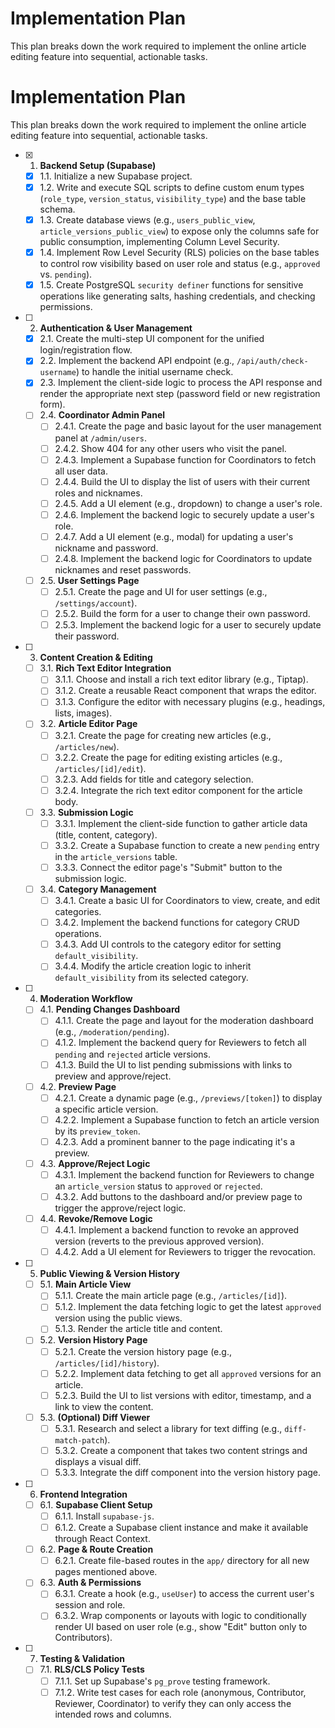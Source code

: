 # Implementation Plan

This plan breaks down the work required to implement the online article editing feature into sequential, actionable tasks.

# Implementation Plan

This plan breaks down the work required to implement the online article editing feature into sequential, actionable tasks.

- [x] 1. **Backend Setup (Supabase)**
  - [x] 1.1. Initialize a new Supabase project.
  - [x] 1.2. Write and execute SQL scripts to define custom enum types (`role_type`, `version_status`, `visibility_type`) and the base table schema.
  - [x] 1.3. Create database views (e.g., `users_public_view`, `article_versions_public_view`) to expose only the columns safe for public consumption, implementing Column Level Security.
  - [x] 1.4. Implement Row Level Security (RLS) policies on the base tables to control row visibility based on user role and status (e.g., `approved` vs. `pending`).
  - [x] 1.5. Create PostgreSQL `security definer` functions for sensitive operations like generating salts, hashing credentials, and checking permissions.

- [ ] 2. **Authentication & User Management**
  - [x] 2.1. Create the multi-step UI component for the unified login/registration flow.
  - [x] 2.2. Implement the backend API endpoint (e.g., `/api/auth/check-username`) to handle the initial username check.
  - [x] 2.3. Implement the client-side logic to process the API response and render the appropriate next step (password field or new registration form).
  - [ ] 2.4. **Coordinator Admin Panel**
    - [ ] 2.4.1. Create the page and basic layout for the user management panel at `/admin/users`.
    - [ ] 2.4.2. Show 404 for any other users who visit the panel.
    - [ ] 2.4.3. Implement a Supabase function for Coordinators to fetch all user data.
    - [ ] 2.4.4. Build the UI to display the list of users with their current roles and nicknames.
    - [ ] 2.4.5. Add a UI element (e.g., dropdown) to change a user's role.
    - [ ] 2.4.6. Implement the backend logic to securely update a user's role.
    - [ ] 2.4.7. Add a UI element (e.g., modal) for updating a user's nickname and password.
    - [ ] 2.4.8. Implement the backend logic for Coordinators to update nicknames and reset passwords.
  - [ ] 2.5. **User Settings Page**
    - [ ] 2.5.1. Create the page and UI for user settings (e.g., `/settings/account`).
    - [ ] 2.5.2. Build the form for a user to change their own password.
    - [ ] 2.5.3. Implement the backend logic for a user to securely update their password.

- [ ] 3. **Content Creation & Editing**
  - [ ] 3.1. **Rich Text Editor Integration**
    - [ ] 3.1.1. Choose and install a rich text editor library (e.g., Tiptap).
    - [ ] 3.1.2. Create a reusable React component that wraps the editor.
    - [ ] 3.1.3. Configure the editor with necessary plugins (e.g., headings, lists, images).
  - [ ] 3.2. **Article Editor Page**
    - [ ] 3.2.1. Create the page for creating new articles (e.g., `/articles/new`).
    - [ ] 3.2.2. Create the page for editing existing articles (e.g., `/articles/[id]/edit`).
    - [ ] 3.2.3. Add fields for title and category selection.
    - [ ] 3.2.4. Integrate the rich text editor component for the article body.
  - [ ] 3.3. **Submission Logic**
    - [ ] 3.3.1. Implement the client-side function to gather article data (title, content, category).
    - [ ] 3.3.2. Create a Supabase function to create a new `pending` entry in the `article_versions` table.
    - [ ] 3.3.3. Connect the editor page's "Submit" button to the submission logic.
  - [ ] 3.4. **Category Management**
    - [ ] 3.4.1. Create a basic UI for Coordinators to view, create, and edit categories.
    - [ ] 3.4.2. Implement the backend functions for category CRUD operations.
    - [ ] 3.4.3. Add UI controls to the category editor for setting `default_visibility`.
    - [ ] 3.4.4. Modify the article creation logic to inherit `default_visibility` from its selected category.

- [ ] 4. **Moderation Workflow**
  - [ ] 4.1. **Pending Changes Dashboard**
    - [ ] 4.1.1. Create the page and layout for the moderation dashboard (e.g., `/moderation/pending`).
    - [ ] 4.1.2. Implement the backend query for Reviewers to fetch all `pending` and `rejected` article versions.
    - [ ] 4.1.3. Build the UI to list pending submissions with links to preview and approve/reject.
  - [ ] 4.2. **Preview Page**
    - [ ] 4.2.1. Create a dynamic page (e.g., `/previews/[token]`) to display a specific article version.
    - [ ] 4.2.2. Implement a Supabase function to fetch an article version by its `preview_token`.
    - [ ] 4.2.3. Add a prominent banner to the page indicating it's a preview.
  - [ ] 4.3. **Approve/Reject Logic**
    - [ ] 4.3.1. Implement the backend function for Reviewers to change an `article_version` status to `approved` or `rejected`.
    - [ ] 4.3.2. Add buttons to the dashboard and/or preview page to trigger the approve/reject logic.
  - [ ] 4.4. **Revoke/Remove Logic**
    - [ ] 4.4.1. Implement a backend function to revoke an approved version (reverts to the previous approved version).
    - [ ] 4.4.2. Add a UI element for Reviewers to trigger the revocation.

- [ ] 5. **Public Viewing & Version History**
  - [ ] 5.1. **Main Article View**
    - [ ] 5.1.1. Create the main article page (e.g., `/articles/[id]`).
    - [ ] 5.1.2. Implement the data fetching logic to get the latest `approved` version using the public views.
    - [ ] 5.1.3. Render the article title and content.
  - [ ] 5.2. **Version History Page**
    - [ ] 5.2.1. Create the version history page (e.g., `/articles/[id]/history`).
    - [ ] 5.2.2. Implement data fetching to get all `approved` versions for an article.
    - [ ] 5.2.3. Build the UI to list versions with editor, timestamp, and a link to view the content.
  - [ ] 5.3. **(Optional) Diff Viewer**
    - [ ] 5.3.1. Research and select a library for text diffing (e.g., `diff-match-patch`).
    - [ ] 5.3.2. Create a component that takes two content strings and displays a visual diff.
    - [ ] 5.3.3. Integrate the diff component into the version history page.

- [ ] 6. **Frontend Integration**
  - [ ] 6.1. **Supabase Client Setup**
    - [ ] 6.1.1. Install `supabase-js`.
    - [ ] 6.1.2. Create a Supabase client instance and make it available through React Context.
  - [ ] 6.2. **Page & Route Creation**
    - [ ] 6.2.1. Create file-based routes in the `app/` directory for all new pages mentioned above.
  - [ ] 6.3. **Auth & Permissions**
    - [ ] 6.3.1. Create a hook (e.g., `useUser`) to access the current user's session and role.
    - [ ] 6.3.2. Wrap components or layouts with logic to conditionally render UI based on user role (e.g., show "Edit" button only to Contributors).

- [ ] 7. **Testing & Validation**
  - [ ] 7.1. **RLS/CLS Policy Tests**
    - [ ] 7.1.1. Set up Supabase's `pg_prove` testing framework.
    - [ ] 7.1.2. Write test cases for each role (anonymous, Contributor, Reviewer, Coordinator) to verify they can only access the intended rows and columns.

